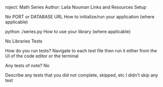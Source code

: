 roject: Math Series
Author: Laila Nouman
Links and Resources
Setup

No PORT or DATABASE URL
How to initialize/run your application (where applicable)

python ./series.py
How to use your library (where applicable)

No Libraries
Tests

How do you run tests?
Navigate to each test file then run it either from the UI of the code editor or the terminal

Any tests of note?
No

Describe any tests that you did not complete, skipped, etc
I didn't skip any test